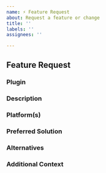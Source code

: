 ```yaml
---
name: ⚡️ Feature Request
about: Request a feature or change
title: ''
labels: ''
assignees: ''

---
```


## Feature Request

### Plugin
<!--
List which plugin this feature is for.
-->



### Description
<!--
Describe the feature request. If your feature request is related to a problem, be sure to describe that as well.
-->



### Platform(s)
<!--
List the platforms for which this feature should be added.
-->



### Preferred Solution
<!-- Describe the solution you would prefer. -->



### Alternatives
<!-- Describe alternative solutions or features you've considered, if any. -->



### Additional Context
<!--
List any other information that is relevant to your issue. Stack traces, related issues, suggestions on how to fix, Stack Overflow links, forum links, etc.
-->

